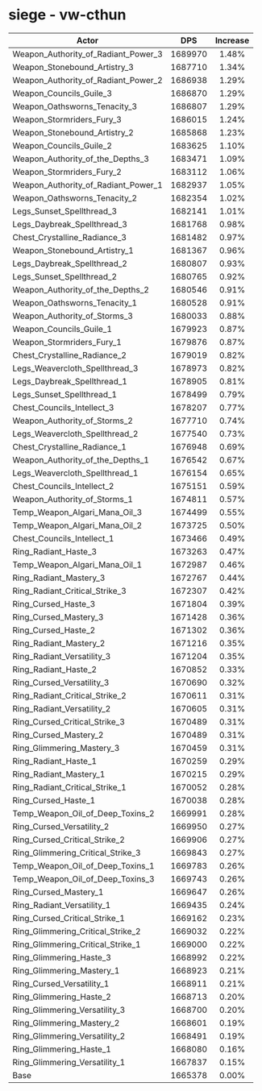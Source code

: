 # siege - vw-cthun
| Actor | DPS | Increase |
|---|:---:|:---:|
|Weapon_Authority_of_Radiant_Power_3|1689970|1.48%|
|Weapon_Stonebound_Artistry_3|1687710|1.34%|
|Weapon_Authority_of_Radiant_Power_2|1686938|1.29%|
|Weapon_Councils_Guile_3|1686870|1.29%|
|Weapon_Oathsworns_Tenacity_3|1686807|1.29%|
|Weapon_Stormriders_Fury_3|1686015|1.24%|
|Weapon_Stonebound_Artistry_2|1685868|1.23%|
|Weapon_Councils_Guile_2|1683625|1.10%|
|Weapon_Authority_of_the_Depths_3|1683471|1.09%|
|Weapon_Stormriders_Fury_2|1683112|1.06%|
|Weapon_Authority_of_Radiant_Power_1|1682937|1.05%|
|Weapon_Oathsworns_Tenacity_2|1682354|1.02%|
|Legs_Sunset_Spellthread_3|1682141|1.01%|
|Legs_Daybreak_Spellthread_3|1681768|0.98%|
|Chest_Crystalline_Radiance_3|1681482|0.97%|
|Weapon_Stonebound_Artistry_1|1681367|0.96%|
|Legs_Daybreak_Spellthread_2|1680807|0.93%|
|Legs_Sunset_Spellthread_2|1680765|0.92%|
|Weapon_Authority_of_the_Depths_2|1680546|0.91%|
|Weapon_Oathsworns_Tenacity_1|1680528|0.91%|
|Weapon_Authority_of_Storms_3|1680033|0.88%|
|Weapon_Councils_Guile_1|1679923|0.87%|
|Weapon_Stormriders_Fury_1|1679876|0.87%|
|Chest_Crystalline_Radiance_2|1679019|0.82%|
|Legs_Weavercloth_Spellthread_3|1678973|0.82%|
|Legs_Daybreak_Spellthread_1|1678905|0.81%|
|Legs_Sunset_Spellthread_1|1678499|0.79%|
|Chest_Councils_Intellect_3|1678207|0.77%|
|Weapon_Authority_of_Storms_2|1677710|0.74%|
|Legs_Weavercloth_Spellthread_2|1677540|0.73%|
|Chest_Crystalline_Radiance_1|1676948|0.69%|
|Weapon_Authority_of_the_Depths_1|1676542|0.67%|
|Legs_Weavercloth_Spellthread_1|1676154|0.65%|
|Chest_Councils_Intellect_2|1675151|0.59%|
|Weapon_Authority_of_Storms_1|1674811|0.57%|
|Temp_Weapon_Algari_Mana_Oil_3|1674499|0.55%|
|Temp_Weapon_Algari_Mana_Oil_2|1673725|0.50%|
|Chest_Councils_Intellect_1|1673466|0.49%|
|Ring_Radiant_Haste_3|1673263|0.47%|
|Temp_Weapon_Algari_Mana_Oil_1|1672987|0.46%|
|Ring_Radiant_Mastery_3|1672767|0.44%|
|Ring_Radiant_Critical_Strike_3|1672307|0.42%|
|Ring_Cursed_Haste_3|1671804|0.39%|
|Ring_Cursed_Mastery_3|1671428|0.36%|
|Ring_Cursed_Haste_2|1671302|0.36%|
|Ring_Radiant_Mastery_2|1671216|0.35%|
|Ring_Radiant_Versatility_3|1671204|0.35%|
|Ring_Radiant_Haste_2|1670852|0.33%|
|Ring_Cursed_Versatility_3|1670690|0.32%|
|Ring_Radiant_Critical_Strike_2|1670611|0.31%|
|Ring_Radiant_Versatility_2|1670605|0.31%|
|Ring_Cursed_Critical_Strike_3|1670489|0.31%|
|Ring_Cursed_Mastery_2|1670489|0.31%|
|Ring_Glimmering_Mastery_3|1670459|0.31%|
|Ring_Radiant_Haste_1|1670259|0.29%|
|Ring_Radiant_Mastery_1|1670215|0.29%|
|Ring_Radiant_Critical_Strike_1|1670052|0.28%|
|Ring_Cursed_Haste_1|1670038|0.28%|
|Temp_Weapon_Oil_of_Deep_Toxins_2|1669991|0.28%|
|Ring_Cursed_Versatility_2|1669950|0.27%|
|Ring_Cursed_Critical_Strike_2|1669906|0.27%|
|Ring_Glimmering_Critical_Strike_3|1669843|0.27%|
|Temp_Weapon_Oil_of_Deep_Toxins_1|1669783|0.26%|
|Temp_Weapon_Oil_of_Deep_Toxins_3|1669743|0.26%|
|Ring_Cursed_Mastery_1|1669647|0.26%|
|Ring_Radiant_Versatility_1|1669435|0.24%|
|Ring_Cursed_Critical_Strike_1|1669162|0.23%|
|Ring_Glimmering_Critical_Strike_2|1669032|0.22%|
|Ring_Glimmering_Critical_Strike_1|1669000|0.22%|
|Ring_Glimmering_Haste_3|1668992|0.22%|
|Ring_Glimmering_Mastery_1|1668923|0.21%|
|Ring_Cursed_Versatility_1|1668911|0.21%|
|Ring_Glimmering_Haste_2|1668713|0.20%|
|Ring_Glimmering_Versatility_3|1668700|0.20%|
|Ring_Glimmering_Mastery_2|1668601|0.19%|
|Ring_Glimmering_Versatility_2|1668491|0.19%|
|Ring_Glimmering_Haste_1|1668080|0.16%|
|Ring_Glimmering_Versatility_1|1667837|0.15%|
|Base|1665378|0.00%|
